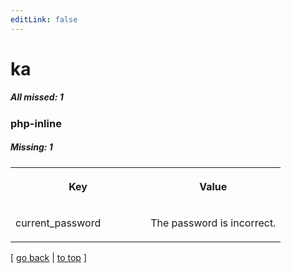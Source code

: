 ```yaml
---
editLink: false
---
```


# ka

##### All missed: 1


### php-inline

##### Missing: 1

<table width="100%">
<tr><th width="50%">

Key

</th><th width="50%">

Value

</th></tr>
<tr><td width="50%">

current_password

</td><td width="50%">

The password is incorrect.

</td></tr>
</table>

[ [go back](../status.md) | [to top](#) ]

